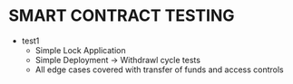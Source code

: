 # SMART CONTRACT TESTING

- test1
    - Simple Lock Application
    - Simple Deployment -> Withdrawl cycle tests
    - All edge cases covered with transfer of funds and access controls
